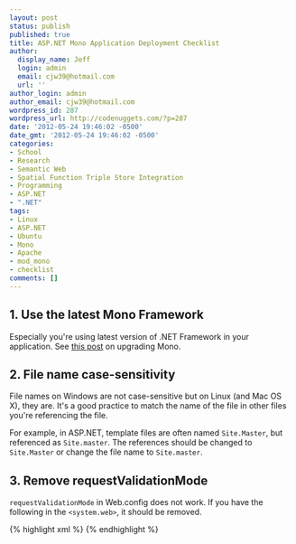 ```yaml
---
layout: post
status: publish
published: true
title: ASP.NET Mono Application Deployment Checklist
author:
  display_name: Jeff
  login: admin
  email: cjw39@hotmail.com
  url: ''
author_login: admin
author_email: cjw39@hotmail.com
wordpress_id: 287
wordpress_url: http://codenuggets.com/?p=287
date: '2012-05-24 19:46:02 -0500'
date_gmt: '2012-05-24 19:46:02 -0500'
categories:
- School
- Research
- Semantic Web
- Spatial Function Triple Store Integration
- Programming
- ASP.NET
- ".NET"
tags:
- Linux
- ASP.NET
- Ubuntu
- Mono
- Apache
- mod_mono
- checklist
comments: []
---
```


## 1. Use the latest Mono Framework

Especially you're using latest version of .NET Framework in your application. See <a href="">this post</a> on upgrading Mono.

## 2. File name case-sensitivity

File names on Windows are not case-sensitive but on Linux (and Mac OS X), they are. It's a good practice to match the name of the file in other files you're referencing the file.

For example, in ASP.NET, template files are often named `Site.Master`, but referenced as `Site.master`. The references should be changed to `Site.Master` or change the file name to `Site.master`.

## 3. Remove requestValidationMode

`requestValidationMode` in Web.config does not work. If you have the following in the `<system.web>`, it should be removed.

{% highlight xml %}
<httpRuntime requestValidationMode="2.0"/>
{% endhighlight %}


